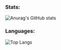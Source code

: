 ### Stats:
![Anurag's GitHub stats](https://github-readme-stats.vercel.app/api?username=M0hanad1&count_private=true&show_icons=true&theme=tokyonight)


### Languages:
![Top Langs](https://github-readme-stats.vercel.app/api/top-langs/?username=M0hanad1&count_private=true)
